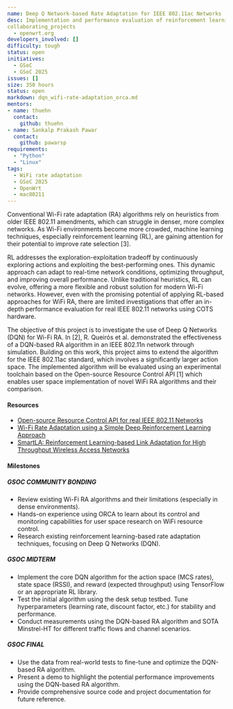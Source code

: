 ```yaml
---
name: Deep Q Network-based Rate Adaptation for IEEE 802.11ac Networks
desc: Implementation and performance evaluation of reinforcement learning algorithm based on the Deep Q Network approach for MCS rate adaptation in real WiFi networks
collaborating_projects
  - openwrt.org
developers_involved: []
difficulty: tough
status: open
initiatives:
  - GSoC
  - GSoC 2025
issues: []
size: 350 hours
status: open
markdown: dqn_wifi-rate-adaptation_orca.md
mentors:
- name: thuehn
  contact:
    github: thuehn
- name: Sankalp Prakash Pawar
  contact:
    github: pawarsp
requirements:
  - "Python"
  - "Linux"
tags:
  - WiFi rate adaptation
  - GSoC 2025
  - OpenWrt
  - mac80211
---
```


Conventional Wi-Fi rate adaptation (RA) algorithms rely on heuristics from older IEEE 802.11 amendments, which can struggle in denser, more complex networks. As Wi-Fi environments become more crowded, machine learning techniques, especially reinforcement learning (RL), are gaining attention for their potential to improve rate selection [3].

RL addresses the exploration-exploitation tradeoff by continuously exploring actions and exploiting the best-performing ones. This dynamic approach can adapt to real-time network conditions, optimizing throughput, and improving overall performance. Unlike traditional heuristics, RL can evolve, offering a more flexible and robust solution for modern Wi-Fi networks. However, even with the promising potential of applying RL-based approaches for WiFi RA, there are limited investigations that offer an in-depth performance evaluation for real IEEE 802.11 networks using COTS hardware.

The objective of this project is to investigate the use of Deep Q Networks (DQN) for Wi-Fi RA. In [2], R. Queirós et al. demonstrated the effectiveness of a DQN-based RA algorithm in an IEEE 802.11n network through simulation. Building on this work, this project aims to extend the algorithm for the IEEE 802.11ac standard, which involves a significantly larger action space. The implemented algorithm will be evaluated using an experimental toolchain based on the Open-source Resource Control API [1] which enables user space implementation of novel WiFi RA algorithms and their comparison.

#### Resources
* [Open-source Resource Control API for real IEEE 802.11 Networks](https://www.researchgate.net/publication/386449314_Open-source_Resource_Control_API_for_real_IEEE_80211_Networks)
* [Wi-Fi Rate Adaptation using a Simple Deep Reinforcement Learning Approach](https://www.researchgate.net/publication/365109362_Wi-Fi_Rate_Adaptation_using_a_Simple_Deep_Reinforcement_Learning_Approach)
* [SmartLA: Reinforcement Learning-based Link Adaptation for High Throughput Wireless Access Networks](https://www.researchgate.net/publication/317263666_SmartLA_Reinforcement_Learning-based_Link_Adaptation_for_High_Throughput_Wireless_Access_Networks)

#### Milestones

##### GSOC COMMUNITY BONDING
* Review existing Wi-Fi RA algorithms and their limitations (especially in dense environments).
* Hands-on experience using ORCA to learn about its control and monitoring capabilities for user space research on WiFi resource control.
* Research existing reinforcement learning-based rate adaptation techniques, focusing on Deep Q Networks (DQN). 

##### GSOC MIDTERM

* Implement the core DQN algorithm for the action space (MCS rates), state space (RSSI), and reward (expected throughput) using TensorFlow or an appropriate RL library.
* Test the initial algorithm using the desk setup testbed. Tune hyperparameters (learning rate, discount factor, etc.) for stability and performance.
* Conduct measurements using the DQN-based RA algorithm and SOTA Minstrel-HT for different traffic flows and channel scenarios.


##### GSOC FINAL

* Use the data from real-world tests to fine-tune and optimize the DQN-based RA algorithm.
* Present a demo to highlight the potential performance improvements using the DQN-based RA algorithm. 
* Provide comprehensive source code and project documentation for future reference.
